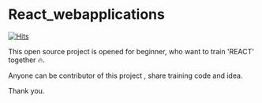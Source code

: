 # React_webapplications
[![Hits](https://hits.seeyoufarm.com/api/count/incr/badge.svg?url=https%3A%2F%2Fgithub.com%2Fseongkyu-lim%2FReact_webapplications&count_bg=%2379C83D&title_bg=%23555555&icon=&icon_color=%23E7E7E7&title=hits&edge_flat=false)](https://hits.seeyoufarm.com)

This open source project is opened for beginner, who want to train 'REACT' together 🔥.

Anyone can be contributor of this project , share training code and idea.

Thank you.

